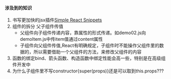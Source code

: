 #### 涉及到的知识
1. 书写更加快的jsx插件[Simple React Snippets](https://marketplace.visualstudio.com/items?itemName=EQuimper.react-native-react-redux-snippets-for-es6-es7-version-standard)
2. 组件的拆分 父子组件传值
   + 父组件向子组件传递内容，靠属性的形式传递。如demo02.js向demoItem.js中传item值通过content属性
   + 子组件向父组件传值,React有明确规定，子组件时不能操作父组件里的数据的，所以需要借助一个父组件的方法，来修改父组件的内容
3. 函数的绑定bind、箭头函数、构造函数中绑定性能会高一些，特别是在高级组件开发中
4. 为什么子组件里不写constructor{super(props)}还是可以取到this.props???